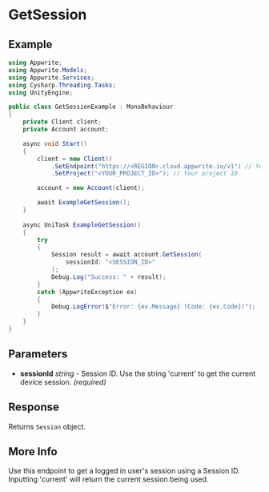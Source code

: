 # GetSession

## Example

```csharp
using Appwrite;
using Appwrite.Models;
using Appwrite.Services;
using Cysharp.Threading.Tasks;
using UnityEngine;

public class GetSessionExample : MonoBehaviour
{
    private Client client;
    private Account account;

    async void Start()
    {
        client = new Client()
            .SetEndpoint("https://<REGION>.cloud.appwrite.io/v1") // Your API Endpoint
            .SetProject("<YOUR_PROJECT_ID>"); // Your project ID

        account = new Account(client);

        await ExampleGetSession();
    }
    
    async UniTask ExampleGetSession()
    {
        try
        {
            Session result = await account.GetSession(
                sessionId: "<SESSION_ID>"
            );
            Debug.Log("Success: " + result);
        }
        catch (AppwriteException ex)
        {
            Debug.LogError($"Error: {ex.Message} (Code: {ex.Code})");
        }
    }
}
```

## Parameters

- **sessionId** *string* - Session ID. Use the string &#039;current&#039; to get the current device session. *(required)* 

## Response

Returns `Session` object.
## More Info

Use this endpoint to get a logged in user&#039;s session using a Session ID. Inputting &#039;current&#039; will return the current session being used.

